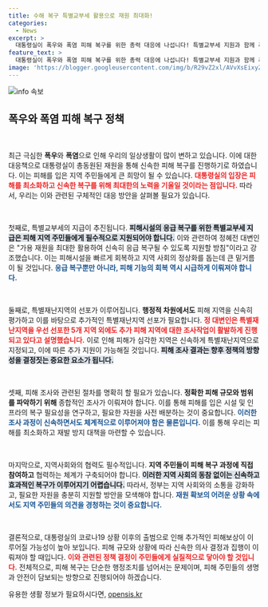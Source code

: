 ```yaml
---
title: 수해 복구 특별교부세 활용으로 재원 최대화!
categories:
  - News
excerpt: >
  대통령실이 폭우와 폭염 피해 복구를 위한 총력 대응에 나섭니다! 특별교부세 지원과 함께 추가 특별재난지역 선포를 위해 신속한 조사가 진행 중이며, 피해 회복에 박차를 가할 예정입니다. 클릭하여 자세한 내용을 확인하세요!
feature_text: >
  대통령실이 폭우와 폭염 피해 복구를 위한 총력 대응에 나섭니다! 특별교부세 지원과 함께 추가 특별재난지역 선포를 위해 신속한 조사가 진행 중이며, 피해 회복에 박차를 가할 예정입니다. 클릭하여 자세한 내용을 확인하세요!
image: 'https://blogger.googleusercontent.com/img/b/R29vZ2xl/AVvXsEixyZcFfHzMRdzZMjFBmAUKJYCLCGyLL1o632UiGVXcaFdKo_bkvkuCioo0uUKlGfBVcT3P84aROyZIXSBEx3Aw5nCQ3pTgDom1WDC4m8eifvWiAmWEEVb4x6G_l8C0QH225ldMjyaFvpxGEBGNO37VmDTDMHGhJPq73UglMfDca1-0aw/s1600/blogspot.png'
---
```


<p><img src="https://blogger.googleusercontent.com/img/b/R29vZ2xl/AVvXsEixyZcFfHzMRdzZMjFBmAUKJYCLCGyLL1o632UiGVXcaFdKo_bkvkuCioo0uUKlGfBVcT3P84aROyZIXSBEx3Aw5nCQ3pTgDom1WDC4m8eifvWiAmWEEVb4x6G_l8C0QH225ldMjyaFvpxGEBGNO37VmDTDMHGhJPq73UglMfDca1-0aw/s1600/blogspot.png" alt="info 속보" /></p>

<h2 data-ke-size="size26">폭우와 폭염 피해 복구 정책</h2>

<p data-ke-size="size16">&nbsp;</p>

<p>최근 극심한 <b>폭우</b>와 <b>폭염</b>으로 인해 우리의 일상생활이 많이 변하고 있습니다. 이에 대한 대응책으로 대통령실이 총동원된 재원을 통해 신속한 피해 복구를 진행하기로 하였습니다. 이는 피해를 입은 지역 주민들에게 큰 희망이 될 수 있습니다. <b><span style="color: #ee2323;">대통령실의 입장은 피해를 최소화하고 신속한 복구를 위해 최대한의 노력을 기울일 것이라는 점입니다.</span></b> 따라서, 우리는 이와 관련된 구체적인 대응 방안을 살펴볼 필요가 있습니다.</p>

<p data-ke-size="size16">&nbsp;</p>

<p>첫째로, 특별교부세의 지급이 추진됩니다. <b><span style="background-color: #21538527;">피해시설의 응급 복구를 위한 특별교부세 지급은 피해 지역 주민들에게 필수적으로 지원되어야 합니다.</span></b> 이와 관련하여 정혜전 대변인은 "가용 재원을 최대한 활용하여 신속히 응급 복구될 수 있도록 지원할 방침"이라고 강조했습니다. 이는 피해시설을 빠르게 회복하고 지역 사회의 정상화를 돕는데 큰 밑거름이 될 것입니다. <b><span style="color: #1a5490;">응급 복구뿐만 아니라, 피해 기능의 회복 역시 시급하게 이뤄져야 합니다.</span></b></p>

<p data-ke-size="size16">&nbsp;</p>

<p>둘째로, 특별재난지역의 선포가 이루어집니다. <b>행정적 차원에서도</b> 피해 지역을 신속히 평가하고 이를 바탕으로 추가적인 특별재난지역 선포가 필요합니다. <b><span style="color: #ee2323;">정 대변인은 특별재난지역을 우선 선포한 5개 지역 외에도 추가 피해 지역에 대한 조사작업이 활발하게 진행되고 있다고 설명했습니다.</span></b> 이로 인해 피해가 심각한 지역은 신속하게 특별재난지역으로 지정되고, 이에 따른 추가 지원이 가능해질 것입니다. <b><span style="background-color: #21538527;">피해 조사 결과는 향후 정책의 방향성을 결정짓는 중요한 요소가 됩니다.</span></b></p>

<p data-ke-size="size16">&nbsp;</p>

<p>셋째, 피해 조사와 관련된 절차를 명확히 할 필요가 있습니다. <b>정확한 피해 규모와 범위를 파악하기 위해</b> 종합적인 조사가 이뤄져야 합니다. 이를 통해 피해를 입은 시설 및 인프라의 복구 필요성을 연구하고, 필요한 자원을 사전 배분하는 것이 중요합니다. <b><span style="color: #1a5490;">이러한 조사 과정이 신속하면서도 체계적으로 이루어져야 함은 물론입니다.</span></b> 이를 통해 우리는 피해를 최소화하고 재발 방지 대책을 마련할 수 있습니다.</p>

<p data-ke-size="size16">&nbsp;</p>

<p>마지막으로, 지역사회와의 협력도 필수적입니다. <b>지역 주민들이 피해 복구 과정에 직접 참여하고</b> 협력하는 체계가 구축되어야 합니다. <b><span style="background-color: #21538527;">이러한 지역 사회의 동참 없이는 신속하고 효과적인 복구가 이루어지기 어렵습니다.</span></b> 따라서, 정부는 지역 사회와의 소통을 강화하고, 필요한 자원을 충분히 지원할 방안을 모색해야 합니다. <b><span style="color: #1a5490;">재원 확보의 어려운 상황 속에서도 지역 주민들의 의견을 경청하는 것이 중요합니다.</span></b></p>

<p data-ke-size="size16">&nbsp;</p>

<p>결론적으로, 대통령실의 코로나19 상황 이후의 출범으로 인해 추가적인 피해보상이 이루어질 가능성이 높아 보입니다. 피해 규모와 상황에 따라 신속한 의사 결정과 집행이 이뤄져야 할 때입니다. <b><span style="color: #ee2323;">이와 관련된 정책 결정이 주민들에게 실질적으로 닿아야 할 것입니다.</span></b> 전체적으로, 피해 복구는 단순한 행정조치를 넘어서는 문제이며, 피해 주민들의 생명과 안전이 담보되는 방향으로 진행되어야 하겠습니다.</p>
유용한 생활 정보가 필요하시다면, <a href="https://opensis.kr" rel="dofollow">opensis.kr</a>



